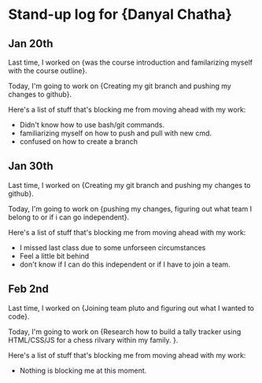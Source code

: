 # Stand-up log for {Danyal Chatha}

## Jan 20th

Last time, I worked on {was the course introduction and familarizing myself with the course outline}.

Today, I'm going to work on {Creating my git branch and pushing my changes to github}.

Here's a list of stuff that's blocking me from moving ahead with my work:

- Didn't know how to use bash/git commands.
- familiarizing myself on how to push and pull with new cmd.
- confused on how to create a branch

## Jan 30th

Last time, I worked on {Creating my git branch and pushing my changes to github}.

Today, I'm going to work on {pushing my changes, figuring out what team I belong to or if i can go independent}.

Here's a list of stuff that's blocking me from moving ahead with my work:

- I missed last class due to some unforseen circumstances
- Feel a little bit behind
- don't know if I can do this independent or if I have to join a team.

## Feb 2nd

Last time, I worked on {Joining team pluto and figuring out what I wanted to code}.

Today, I'm going to work on {Research how to build a tally tracker using HTML/CSS/JS for a chess rilvary within my family. }.

Here's a list of stuff that's blocking me from moving ahead with my work:

- Nothing is blocking me at this moment.
 
 
